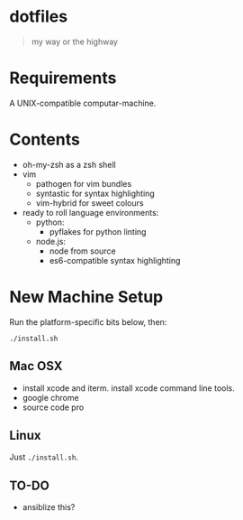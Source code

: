# dotfiles

> my way or the highway

# Requirements

A UNIX-compatible computar-machine.

# Contents

- oh-my-zsh as a zsh shell
- vim
  - pathogen for vim bundles
  - syntastic for syntax highlighting
  - vim-hybrid for sweet colours
- ready to roll language environments:
  - python:
    - pyflakes for python linting
  - node.js:
    - node from source
    - es6-compatible syntax highlighting

# New Machine Setup

Run the platform-specific bits below, then:

    ./install.sh

## Mac OSX

- install xcode and iterm. install xcode command line tools.
- google chrome
- source code pro

## Linux

Just `./install.sh`.

## TO-DO

- ansiblize this?
